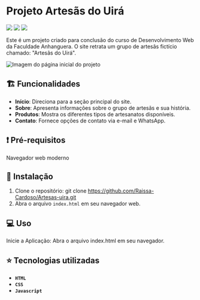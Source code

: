 # Projeto Artesãs do Uirá
<p>
    <img src="http://img.shields.io/static/v1?label=LICENSE&message=MIT&color=green"/>
    <img src="http://img.shields.io/static/v1?label=VERSION&message=1.0&color=blue"/>
    <img src="http://img.shields.io/static/v1?label=STATUS&message=DEPLOY&color=orange"/>
</p>

Este é um projeto criado para conclusão do curso de Desenvolvimento Web da Faculdade Anhanguera.
O site retrata um grupo de artesãs fictício chamado: "Artesãs do Uirá".

![Imagem do página inicial do projeto](./assets/Artesas-uira.png)

## :building_construction: Funcionalidades

- **Início**: Direciona para a seção principal do site.
- **Sobre**: Apresenta informações sobre o grupo de artesãs e sua história.
- **Produtos**: Mostra os diferentes tipos de artesanatos disponíveis.
- **Contato**: Fornece opções de contato via e-mail e WhatsApp.

## :exclamation: Pré-requisitos

Navegador web moderno

## :hammer: Instalação

1. Clone o repositório: git clone https://github.com/Raissa-Cardoso/Artesas-uira.git
2. Abra o arquivo `index.html` em seu navegador web.

## :computer: Uso

Inicie a Aplicação: Abra o arquivo index.html em seu navegador.


## :star: Tecnologias utilizadas

- **`HTML`**
- **`CSS`**
- **`Javascript`**